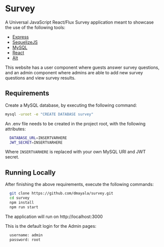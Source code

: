 # Survey
A Universal JavaScript React/Flux Survey application meant to showcase the use of the following tools:

- [Express](http://expressjs.com) 
- [SequelizeJS](http://docs.sequelizejs.com/en/latest/)
- [MySQL](https://www.mysql.com/)
- [React](https://facebook.github.io/react)
- [Alt](http://alt.js.org)

This website has a user component where guests answer survey questions, and an admin component where admins are able to add new survey questions and view survey results.

## Requirements
Create a MySQL database, by executing the following command:
```sh
mysql -uroot -e "CREATE DATABASE survey"
``` 

An .env file needs to be created in the project root, with the following attributes:
```sh
  DATABASE_URL=INSERTVARHERE
  JWT_SECRET=INSERTVARHERE
``` 
Where ```INSERTVARHERE``` is replaced with your own MySQL URI and JWT secret.

## Running Locally
After finishing the above requirements, execute the following commands:
```sh
  git clone https://github.com/dmayala/survey.git
  cd survey
  npm install
  npm run start
``` 
The application will run on http://localhost:3000

This is the default login for the Admin pages:
```sh
  username: admin
  password: root
``` 


